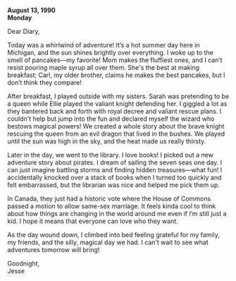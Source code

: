 **August 13, 1990**  
**Monday**

Dear Diary,

Today was a whirlwind of adventure! It’s a hot summer day here in Michigan, and the sun shines brightly over everything. I woke up to the smell of pancakes—my favorite! Mom makes the fluffiest ones, and I can’t resist pouring maple syrup all over them. She's the best at making breakfast; Carl, my older brother, claims he makes the best pancakes, but I don’t think they compare! 

After breakfast, I played outside with my sisters. Sarah was pretending to be a queen while Ellie played the valiant knight defending her. I giggled a lot as they bantered back and forth with royal decree and valiant rescue plans. I couldn't help but jump into the fun and declared myself the wizard who bestows magical powers! We created a whole story about the brave knight rescuing the queen from an evil dragon that lived in the bushes. We played until the sun was high in the sky, and the heat made us really thirsty.

Later in the day, we went to the library. I love books! I picked out a new adventure story about pirates. I dream of sailing the seven seas one day. I can just imagine battling storms and finding hidden treasures—what fun! I accidentally knocked over a stack of books when I turned too quickly and felt embarrassed, but the librarian was nice and helped me pick them up.

In Canada, they just had a historic vote where the House of Commons passed a motion to allow same-sex marriage. It feels kinda cool to think about how things are changing in the world around me even if I’m still just a kid. I hope it means that everyone can love who they want. 

As the day wound down, I climbed into bed feeling grateful for my family, my friends, and the silly, magical day we had. I can’t wait to see what adventures tomorrow will bring!

Goodnight,  
Jesse
